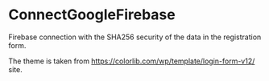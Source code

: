 # ConnectGoogleFirebase
Firebase connection with the SHA256 security of the data in the registration form.

The theme is taken from https://colorlib.com/wp/template/login-form-v12/ site.
